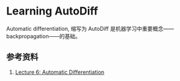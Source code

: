 # Learning AutoDiff

Automatic differentiation, 缩写为 AutoDiff 是机器学习中重要概念——backpropagation——的基础。


## 参考资料

1. [Lecture 6: Automatic Differentiation](http://www.cs.toronto.edu/~rgrosse/courses/csc421_2019/readings/L06%20Automatic%20Differentiation.pdf)